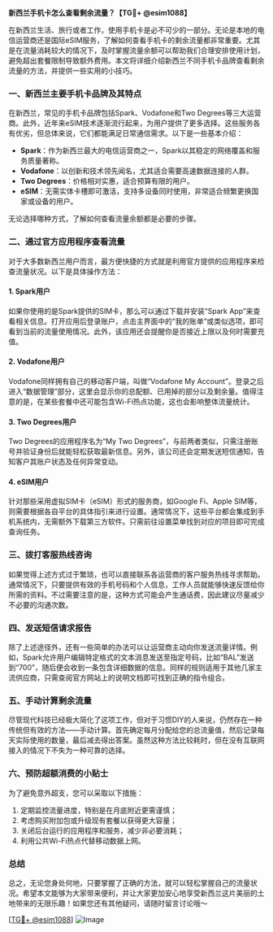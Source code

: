 **新西兰手机卡怎么查看剩余流量？【TG💪+ @esim1088】**

在新西兰生活、旅行或者工作，使用手机卡是必不可少的一部分。无论是本地的电信运营商还是国际eSIM服务，了解如何查看手机卡的剩余流量都非常重要。尤其是在流量消耗较大的情况下，及时掌握流量余额可以帮助我们合理安排使用计划，避免超出套餐限制导致额外费用。本文将详细介绍新西兰不同手机卡品牌查看剩余流量的方法，并提供一些实用的小技巧。

### 一、新西兰主要手机卡品牌及其特点

在新西兰，常见的手机卡品牌包括Spark、Vodafone和Two Degrees等三大运营商。此外，近年来eSIM技术逐渐流行起来，为用户提供了更多选择。这些服务各有优劣，但总体来说，它们都能满足日常通信需求。以下是一些基本介绍：

- **Spark**：作为新西兰最大的电信运营商之一，Spark以其稳定的网络覆盖和服务质量著称。
- **Vodafone**：以创新和技术领先闻名，尤其适合需要高速数据连接的人群。
- **Two Degrees**：价格相对实惠，适合预算有限的用户。
- **eSIM**：无需实体卡槽即可激活，支持多设备同时使用，非常适合频繁更换国家或设备的用户。

无论选择哪种方式，了解如何查看流量余额都是必要的步骤。

### 二、通过官方应用程序查看流量

对于大多数新西兰用户而言，最方便快捷的方式就是利用官方提供的应用程序来检查流量状况。以下是具体操作方法：

#### 1. Spark用户
如果你使用的是Spark提供的SIM卡，那么可以通过下载并安装“Spark App”来查看相关信息。打开应用后登录账户，点击主界面中的“我的账单”或类似选项，即可看到当前的流量使用情况。此外，该应用还会提醒你是否接近上限以及何时需要充值。

#### 2. Vodafone用户
Vodafone同样拥有自己的移动客户端，叫做“Vodafone My Account”。登录之后进入“数据管理”部分，这里会显示你的总配额、已用掉的部分以及剩余量。值得注意的是，在某些套餐中还可能包含Wi-Fi热点功能，这也会影响整体流量统计。

#### 3. Two Degrees用户
Two Degrees的应用程序名为“My Two Degrees”，与前两者类似，只需注册账号并验证身份后就能轻松获取最新信息。另外，该公司还会定期发送短信通知，告知客户其账户状态及任何异常变动。

#### 4. eSIM用户
针对那些采用虚拟SIM卡（eSIM）形式的服务商，如Google Fi、Apple SIM等，则需要根据各自平台的具体指引来进行设置。通常情况下，这些平台都会集成到手机系统内，无需额外下载第三方软件。只需前往设置菜单找到对应的项目即可完成查询任务。

### 三、拨打客服热线咨询

如果觉得上述方式过于繁琐，也可以直接联系各运营商的客户服务热线寻求帮助。通常情况下，只要提供有效的手机号码和个人信息，工作人员就能够快速反馈给你所需的资料。不过需要注意的是，这种方式可能会产生通话费，因此建议尽量减少不必要的沟通次数。

### 四、发送短信请求报告

除了上述途径外，还有一些简单的办法可以让运营商主动向你发送流量详情。例如，Spark允许用户编辑特定格式的文本消息发送至指定号码，比如“BAL”发送到“700”，随后便会收到一条包含详细数据的信息。同样的规则适用于其他几家主流供应商，只需查阅官方网站上的说明文档即可找到正确的指令组合。

### 五、手动计算剩余流量

尽管现代科技已经极大简化了这项工作，但对于习惯DIY的人来说，仍然存在一种传统但有效的方法——手动计算。首先确定每月分配给您的总流量值，然后记录每天实际使用的数量，最后减去得出答案。虽然这种方法比较耗时，但在没有互联网接入的情况下不失为一种可靠的选择。

### 六、预防超额消费的小贴士

为了避免意外超支，您可以采取以下措施：
1. 定期监控流量进度，特别是在月底附近更需谨慎；
2. 考虑购买附加包或升级现有套餐以获得更大容量；
3. 关闭后台运行的应用程序和服务，减少非必要消耗；
4. 利用公共Wi-Fi热点代替移动数据上网。

### 总结

总之，无论您身处何地，只要掌握了正确的方法，就可以轻松掌握自己的流量状况。希望本文能够为大家带来便利，并让大家更加安心地享受新西兰这片美丽的土地带来的无限乐趣！如果您还有其他疑问，请随时留言讨论哦～

[[TG💪+ @esim1088](https://t.me/s/esim1088)] ![Image](https://i.postimg.cc/4NQfJmqS/Snipaste-2025-05-13-00-14-12.png)